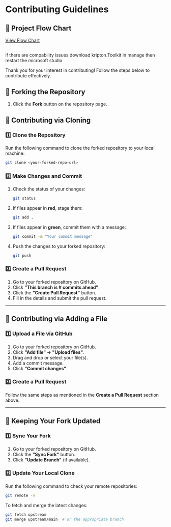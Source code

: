 # Contributing Guidelines

## 🔹 Project Flow Chart
[View Flow Chart](https://www.canva.com/design/DAGkyrPO5nI/_BQfT7yNz2cGKoukrkZ3OQ/edit?utm_content=DAGkyrPO5nI&utm_campaign=designshare&utm_medium=link2&utm_source=sharebutton)

##

if there are compability issues download kripton.Toolkit in manage <nuget> then restart the microsoft studio  

Thank you for your interest in contributing! Follow the steps below to contribute effectively.

## 🔹 Forking the Repository
1. Click the **Fork** button on the repository page.

## 🔹 Contributing via Cloning

### 1️⃣ Clone the Repository
Run the following command to clone the forked repository to your local machine:
```sh
git clone <your-forked-repo-url>
```

### 2️⃣ Make Changes and Commit
1. Check the status of your changes:
   ```sh
   git status
   ```
2. If files appear in **red**, stage them:
   ```sh
   git add .
   ```
3. If files appear in **green**, commit them with a message:
   ```sh
   git commit -m "Your commit message"
   ```
4. Push the changes to your forked repository:
   ```sh
   git push
   ```

### 3️⃣ Create a Pull Request
1. Go to your forked repository on GitHub.
2. Click **"This branch is # commits ahead"**.
3. Click the **"Create Pull Request"** button.
4. Fill in the details and submit the pull request.

---

## 🔹 Contributing via Adding a File

### 1️⃣ Upload a File via GitHub
1. Go to your forked repository on GitHub.
2. Click **"Add file" → "Upload files"**.
3. Drag and drop or select your file(s).
4. Add a commit message.
5. Click **"Commit changes"**.

### 2️⃣ Create a Pull Request
Follow the same steps as mentioned in the **Create a Pull Request** section above.

---

## 🔹 Keeping Your Fork Updated

### 1️⃣ Sync Your Fork
1. Go to your forked repository on GitHub.
2. Click the **"Sync Fork"** button.
3. Click **"Update Branch"** (if available).

### 2️⃣ Update Your Local Clone
Run the following command to check your remote repositories:
```sh
git remote -v
```
To fetch and merge the latest changes:
```sh
git fetch upstream  
git merge upstream/main  # or the appropriate branch
```


